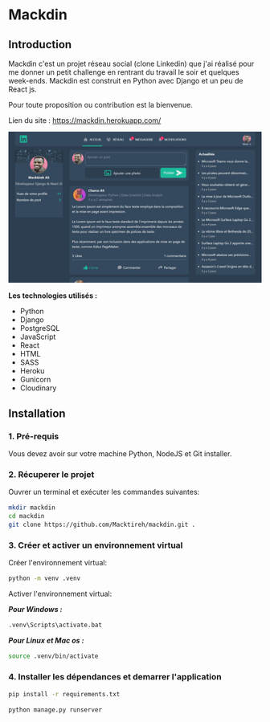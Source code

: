 # Mackdin

## Introduction

Mackdin c'est un projet réseau social (clone Linkedin) que j'ai réalisé pour me donner un petit challenge en rentrant du travail le soir et quelques week-ends. Mackdin est construit en Python avec Django et un peu de React js.

Pour toute proposition ou contribution est la bienvenue.

Lien du site : <https://mackdin.herokuapp.com/>

![](static/home/img/mackdin.jpg)

**Les technologies utilisés :** 

* Python
* Django
* PostgreSQL
* JavaScript
* React
* HTML
* SASS
* Heroku
* Gunicorn
* Cloudinary

## Installation

### 1. Pré-requis

Vous devez avoir sur votre machine Python, NodeJS et Git installer.

### 2. Récuperer le projet

Ouvrer un terminal et exécuter les commandes suivantes:

```bash
mkdir mackdin
cd mackdin
git clone https://github.com/Macktireh/mackdin.git .
```

### 3. Créer et activer un environnement virtual

Créer l'environnement virtual:
```bash
python -m venv .venv
```

Activer l'environnement virtual:

***Pour Windows :***

```bash
.venv\Scripts\activate.bat
```

***Pour Linux et Mac os :***

```bash
source .venv/bin/activate
```

### 4. Installer les dépendances et demarrer l'application

```bash
pip install -r requirements.txt
```

```bash
python manage.py runserver
```